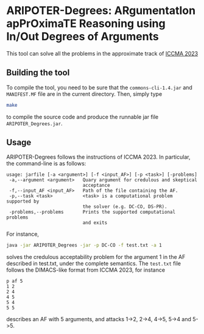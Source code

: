 # ARIPOTER-Degrees: ARgumentatIon apPrOximaTE Reasoning using In/Out  Degrees of Arguments

This tool can solve all the problems in the approximate track of [ICCMA 2023](https://iccma2023.github.io/)

## Building the tool
To compile the tool, you need to be sure that the `commons-cli-1.4.jar` and `MANIFEST.MF` file are in the current directory. Then, simply type
```bash
make
```
to compile the source code and produce the runnable jar file `ARIPOTER_Degrees.jar`.

## Usage
ARIPOTER-Degrees follows the instructions of ICCMA 2023. In particular, the command-line is as follows:
```text
usage: jarfile [-a <argument>] [-f <input_AF>] [-p <task>] [-problems]
 -a,--argument <argument>   Quary argument for credulous and skeptical
                            acceptance
 -f,--input_AF <input_AF>   Path of the file containing the AF.
 -p,--task <task>           <task> is a computational problem supported by
                            the solver (e.g. DC-CO, DS-PR).
 -problems,--problems       Prints the supported computational problems
                            and exits
```

For instance,
```bash
java -jar ARIPOTER_Degrees -jar -p DC-CO -f test.txt -a 1
```
solves the credulous acceptability problem for the argument 1 in the AF described in test.txt, under the complete semantics. The `test.txt` file follows the DIMACS-like format from ICCMA 2023, for instance 
```text
p af 5
1 2
2 4
4 5
5 4
5 5
```
describes an AF with 5 arguments, and attacks 1->2, 2->4, 4->5, 5->4 and 5->5.
